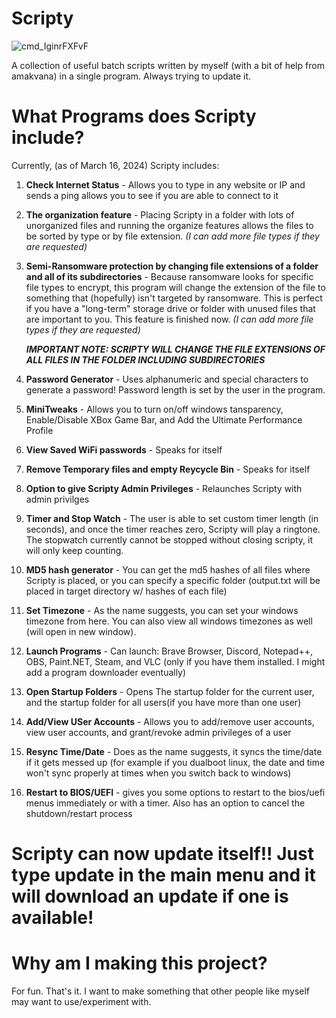 # Scripty
![cmd_IginrFXFvF](https://github.com/cyl-vin/Scripty/assets/152368998/8b168d3e-db71-4459-9da8-e0ab14b332ed)






A collection of useful batch scripts written by myself (with a bit of help from amakvana) in a single program. Always trying to update it.

# What Programs does Scripty include?

Currently, (as of March 16, 2024) Scripty includes:

1. **Check Internet Status** - Allows you to type in any website or IP and sends a ping allows you to see if you are able to connect to it

   

2. **The organization feature** - Placing Scripty in a folder with lots of unorganized files and running the organize features allows the files to be sorted by type or by file extension.
   _(I can add more file types if they are requested)_

   

3. **Semi-Ransomware protection by changing file extensions of a folder and all of its subdirectories** - Because ransomware looks for specific file types to encrypt, this program will change the extension of the file to something that (hopefully) isn't targeted by ransomware.
This is perfect if you have a "long-term" storage drive or folder with unused files that are important to you. This feature is finished now. _(I can add more file types if they are requested)_

   _**IMPORTANT NOTE: SCRIPTY WILL CHANGE THE FILE EXTENSIONS OF ALL FILES IN THE FOLDER INCLUDING SUBDIRECTORIES**_

4. **Password Generator** - Uses alphanumeric and special characters to generate a password! Password length is set by the user in the program.


5. **MiniTweaks** - Allows you to turn on/off windows tansparency, Enable/Disable XBox Game Bar, and Add the Ultimate Performance Profile


6. **View Saved WiFi passwords** - Speaks for itself


7. **Remove Temporary files and empty Reycycle Bin** - Speaks for itself


8. **Option to give Scripty Admin Privileges** - Relaunches Scripty with admin privilges


9. **Timer and Stop Watch** - The user is able to set custom timer length (in seconds), and once the timer reaches zero, Scripty will play a ringtone. The stopwatch currently cannot be stopped without closing scripty, it will only keep counting.


10. **MD5 hash generator** - You can get the md5 hashes of all files where Scripty is placed, or you can specify a specific folder (output.txt will be placed in target directory w/ hashes of each file)


11. **Set Timezone** - As the name suggests, you can set your windows timezone from here. You can also view all windows timezones as well (will open in new window).


12. **Launch Programs** - Can launch:  Brave Browser, Discord, Notepad++, OBS, Paint.NET, Steam, and VLC (only if you have them installed. I might add a program downloader eventually)


13. **Open Startup Folders** - Opens The startup folder for the current user, and the startup folder for all users(if you have more than one user)


14. **Add/View USer Accounts** - Allows you to add/remove user accounts, view user accounts, and grant/revoke admin privileges of a user


15. **Resync Time/Date** - Does as the name suggests, it syncs the time/date if it gets messed up (for example if you dualboot linux, the date and time won't sync properly at times when you switch back to windows)


16. **Restart to BIOS/UEFI** - gives you some options to restart to the bios/uefi menus immediately or with a timer. Also has an option to cancel the shutdown/restart process


# Scripty can now update itself!! Just type update in the main menu and it will download an update if one is available!


# Why am I making this project?

For fun. That's it. I want to make something that other people like myself may want to use/experiment with.
